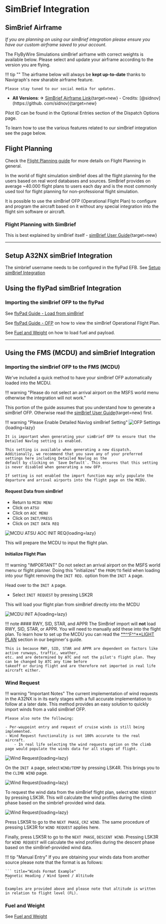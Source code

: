 # SimBrief Integration

## SimBrief Airframe

*If you are planning on using our simBrief integration please ensure you have our custom airframe saved to your account.*

The FlyByWire Simulations simBrief airframe with correct weights is available below. Please select and update your airframe according to the version you are flying.

!!! tip ""
    The airframe below will always be **kept up-to-date** thanks to Navigraph's new sharable airframe feature.

    Please stay tuned to our social media for updates.

- **All Versions**: ✈ [SimBrief Airframe Link](https://www.simbrief.com/system/dispatch.php?sharefleet=337364_1631550522735){target=new} - Credits: [@sidnov](https://github.
  com/sidnov){target=new}

Pilot ID can be found in the Optional Entries section of the Dispatch Options page.

To learn how to use the various features related to our simBrief integration see the page below.

## Flight Planning

Check the [Flight Planning guide](flight-planning.md) for more details on Flight Planning in general.

In the world of flight simulation simBrief does all the flight planning for the users based on real word databases and sources. SimBrief provides on average ~40.000 flight plans to users each day and is the most commonly used tool for flight planning for non-professional flight simulation.

It is possible to use the simBrief OFP (Operational Flight Plan) to configure and program the aircraft based on it without any special integration into the flight sim software or aircraft.

### Flight Planning with SimBrief

This is best explained by simBrief itself - [simBrief User Guide](https://www.simbrief.com/system/guide.php){target=new}

---

## Setup A32NX simBrief Integration

The simbrief username needs to be configured in the flyPad EFB. See [Setup simBrief Integration](flypados3/settings.md#simbrief-integration)

## Using the flyPad simBrief Integration

### Importing the simBrief OFP to the flyPad

See [flyPad Guide - Load from simBrief](flypados3/dashboard.md#load-from-simbrief)

See [flyPad Guide - OFP](flypados3/dispatch.md#ofp-page) on how to view the simBrief Operational Flight Plan.

See [Fuel and Weight](loading-fuel-weight.md) on how to load fuel and payload.

---

## Using the FMS (MCDU) and simBrief Integration

### Importing the simBrief OFP to the FMS (MCDU)

We've included a quick method to have your simBrief OFP automatically loaded into the MCDU.

!!! warning "Please do not select an arrival airport on the MSFS world menu otherwise the integration will not work."

This portion of the guide assumes that you understand how to generate a simBrief OFP.
Otherwise read the [simBrief User Guide](https://www.simbrief.com/system/guide.php){target=new} first.

!!! warning "Please Enable Detailed Navlog simBrief Setting"
    ![OFP Settings](../assets/feature-guides/simbrief/OFP-settings.png){loading=lazy}

    It is important when generating your simBrief OFP to ensure that the Detailed Navlog setting is enabled. 

    This setting is available when generating a new dispatch. Additionally, we recommend that you save any of your preferred settings here including Detailed Navlog as the 
    default by clicking on `Save Default`. This ensures that this setting is never disabled when generating a new OFP.

    If setting is not enabled the import function may only populate the departure and arrival airports into the flight page on the MCDU.

#### Request Data from simBrief

- Return to `MCDU MENU`
- Click on `ATSU`
- Click on `AOC MENU`
- Click on `INIT/PRESS`
- Click on `INIT DATA REQ`

![MCDU ATSU AOC INIT REQ](../../fbw-a32nx/assets/feature-guides/simbrief/mcdu2.png "MCDU ATSU AOC INIT REQ"){loading=lazy}

This will prepare the MCDU to input the flight plan.

#### Initialize Flight Plan

!!! warning "IMPORTANT"
    Do not select an arrival airport on the MSFS world menu or flight planner. Doing this "initializes" the `FROM/TO` field when loading into your flight removing the `INIT REQ.` option from the `INIT A` page.

Head over to the `INIT A` page.

- Select `INIT REQUEST` by pressing LSK2R

This will load your flight plan from simBrief directly into the MCDU

![MCDU INIT A](../../fbw-a32nx/assets/feature-guides/simbrief/mcdu1b.png "MCDU INIT A"){loading=lazy}

!!! note
    #### RWY, SID, STAR, and APPR
    The SimBrief import will **not** load RWY, SID, STAR, or APPR. You will need to
    manually add these into the flight plan. To learn how to set up the MCDU you can read the
    [**^^F^^**LIGHT PLAN](../../pilots-corner/beginner-guide/preparing-mcdu.md#--f---light-plan) section
    in our beginner's guide.

    This is because RWY, SID, STAR and APPR are dependent on factors like active runways, traffic, weather,
    etc. and are determined by ATC and not the pilot's flight plan. They can be changed by ATC any time before
    takeoff or during flight and are therefore not imported in real life aircraft either.  

[//]: # (Updates to the wind request section should be mentioned in the preparing-mcdu.md page as well.)

### Wind Request

!!! warning "Important Notes"
    The current implementation of wind requests in the A32NX is in its early stages with a full
    accurate implementation to follow at a later date. This method provides an easy solution to quickly import winds
    from a valid simBrief OFP.

    Please also note the following:

    - Per-waypoint entry and request of cruise winds is still being implemented.
    - Wind Request functionality is not 100% accurate to the real aircraft.
        - In real life selecting the wind requests option on the climb page would populate the winds data for all stages of flight.

![Wind Request](../assets/feature-guides/simbrief/mcdu-wind1.png){loading=lazy}

On the `INIT A` page, select `WIND/TEMP` by pressing LSK4R. This brings you to the `CLIMB WIND` page.

![Wind Request](../assets/feature-guides/simbrief/mcdu-wind2.png){loading=lazy}

To request the wind data from the simBrief flight plan, select `WIND REQUEST` by pressing LSK3R. This will calculate the
wind profiles during the climb phase based on the simbrief-provided wind data.

![Wind Request](../assets/feature-guides/simbrief/mcdu-wind3.png){loading=lazy}

Press LSK5R to go to the `NEXT PHASE`, `CRZ WIND`. The same procedure of pressing LSK3R for `WIND REQUEST` applies here.

Finally, press LSK5R to go to the `NEXT PHASE`, `DESCENT WIND`. Pressing LSK3R for `WIND REQUEST` will calculate the
wind profiles during the descent phase based on the simBrief-provided wind data.

!!! tip "Manual Entry"
    If you are obtaining your winds data from another source please note that the format is as follows:

    ``` title="Winds Format Example"
    Magnetic Heading / Wind Speed / Altitude 
    ```

    Examples are provided above and please note that altitude is written in relation to flight level (FL). 

### Fuel and Weight

See [Fuel and Weight](loading-fuel-weight.md)
